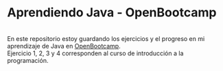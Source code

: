# Aprendiendo Java - OpenBootcamp
<br>
En este repositorio estoy guardando los ejercicios y el progreso en mi aprendizaje de Java en <a href="https://open-bootcamp.com/?campanya=1&grupo=1&palabraClave=fo&utm_source=twitter&utm_medium=referer&utm_campaign=Fabio">OpenBootcamp</a>.
<br>
Ejercicio 1, 2, 3 y 4 corresponden al curso de introducción a la programación.
